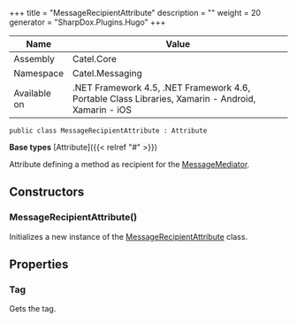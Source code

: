 

+++
title = "MessageRecipientAttribute" 
description = ""
weight = 20
generator = "SharpDox.Plugins.Hugo"
+++

Name|Value
---|---
Assembly|Catel.Core
Namespace|Catel.Messaging
Available on|.NET Framework 4.5, .NET Framework 4.6, Portable Class Libraries, Xamarin - Android, Xamarin - iOS

```
public class MessageRecipientAttribute : Attribute
```

**Base types**
[Attribute]({{< relref "#" >}})

Attribute defining a method as recipient for the [MessageMediator](#).

## Constructors

### MessageRecipientAttribute()

Initializes a new instance of the [MessageRecipientAttribute](#) class.

## Properties

### Tag

Gets the tag.

